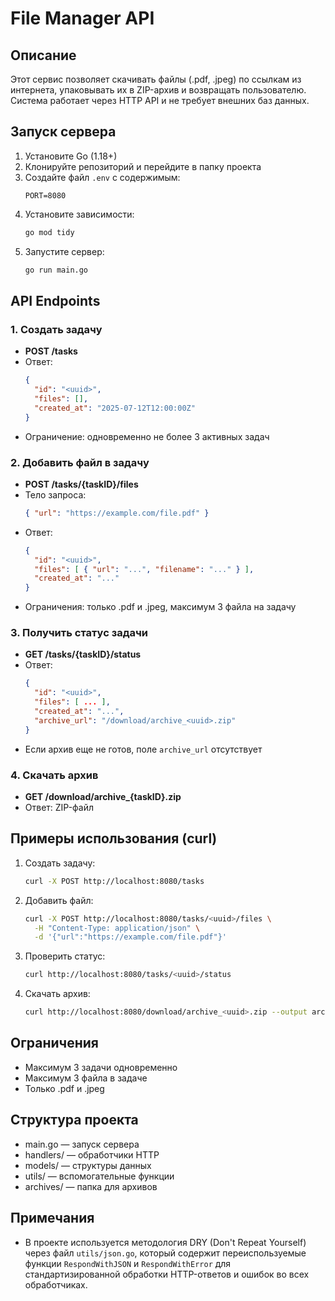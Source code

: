 # File Manager API

## Описание

Этот сервис позволяет скачивать файлы (.pdf, .jpeg) по ссылкам из интернета, упаковывать их в ZIP-архив и возвращать пользователю. Система работает через HTTP API и не требует внешних баз данных.

## Запуск сервера

1. Установите Go (1.18+)
2. Клонируйте репозиторий и перейдите в папку проекта
3. Создайте файл `.env` с содержимым:
   ```
   PORT=8080
   ```
4. Установите зависимости:
   ```bash
   go mod tidy
   ```
5. Запустите сервер:
   ```bash
   go run main.go
   ```

## API Endpoints

### 1. Создать задачу
- **POST /tasks**
- Ответ:
  ```json
  {
    "id": "<uuid>",
    "files": [],
    "created_at": "2025-07-12T12:00:00Z"
  }
  ```
- Ограничение: одновременно не более 3 активных задач

### 2. Добавить файл в задачу
- **POST /tasks/{taskID}/files**
- Тело запроса:
  ```json
  { "url": "https://example.com/file.pdf" }
  ```
- Ответ:
  ```json
  {
    "id": "<uuid>",
    "files": [ { "url": "...", "filename": "..." } ],
    "created_at": "..."
  }
  ```
- Ограничения: только .pdf и .jpeg, максимум 3 файла на задачу

### 3. Получить статус задачи
- **GET /tasks/{taskID}/status**
- Ответ:
  ```json
  {
    "id": "<uuid>",
    "files": [ ... ],
    "created_at": "...",
    "archive_url": "/download/archive_<uuid>.zip"
  }
  ```
- Если архив еще не готов, поле `archive_url` отсутствует

### 4. Скачать архив
- **GET /download/archive_{taskID}.zip**
- Ответ: ZIP-файл

## Примеры использования (curl)

1. Создать задачу:
   ```bash
   curl -X POST http://localhost:8080/tasks
   ```
2. Добавить файл:
   ```bash
   curl -X POST http://localhost:8080/tasks/<uuid>/files \
     -H "Content-Type: application/json" \
     -d '{"url":"https://example.com/file.pdf"}'
   ```
3. Проверить статус:
   ```bash
   curl http://localhost:8080/tasks/<uuid>/status
   ```
4. Скачать архив:
   ```bash
   curl http://localhost:8080/download/archive_<uuid>.zip --output archive.zip
   ```

## Ограничения
- Максимум 3 задачи одновременно
- Максимум 3 файла в задаче
- Только .pdf и .jpeg

## Структура проекта
- main.go — запуск сервера
- handlers/ — обработчики HTTP
- models/ — структуры данных
- utils/ — вспомогательные функции
- archives/ — папка для архивов

## Примечания
- В проекте используется методология DRY (Don't Repeat Yourself) через файл `utils/json.go`, который содержит переиспользуемые функции `RespondWithJSON` и `RespondWithError` для стандартизированной обработки HTTP-ответов и ошибок во всех обработчиках.
